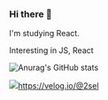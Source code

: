 ### Hi there 👋

I'm studying React.

Interesting in JS, React

![Anurag's GitHub stats](https://github-readme-stats.vercel.app/api?username=2sel&show_icons=true&theme=radical)


<a href="[버튼을 눌렀을 때 이동할 링크](https://velog.io/@2sel)" target="_blank"><img src="https://img.shields.io/badge/velog?style=social&logo=velog&logoColor=#20C997"/></a>https://velog.io/@2sel
